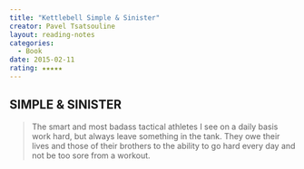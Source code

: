 ```yaml
---
title: "Kettlebell Simple & Sinister"
creator: Pavel Tsatsouline
layout: reading-notes
categories:
  - Book
date: 2015-02-11
rating: ★★★★★
---
```


## SIMPLE & SINISTER 
> The smart and most badass tactical athletes I see on a daily basis work hard, but always leave something in the tank. They owe their lives and those of their brothers to the ability to go hard every day and not be too sore from a workout.
